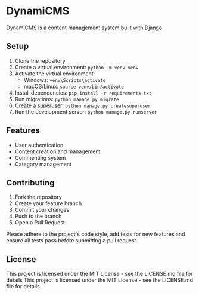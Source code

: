 # DynamiCMS

DynamiCMS is a content management system built with Django.

## Setup

1. Clone the repository
2. Create a virtual environment: `python -m venv venv`
3. Activate the virtual environment:
   - Windows: `venv\Scripts\activate`
   - macOS/Linux: `source venv/bin/activate`
4. Install dependencies: `pip install -r requirements.txt`
5. Run migrations: `python manage.py migrate`
6. Create a superuser: `python manage.py createsuperuser`
7. Run the development server: `python manage.py runserver`

## Features

- User authentication
- Content creation and management
- Commenting system
- Category management

## Contributing

1. Fork the repository
2. Create your feature branch
3. Commit your changes 
4. Push to the branch 
5. Open a Pull Request

Please adhere to the project's code style, add tests for new features and ensure all tests pass before submitting a pull request.

## License

This project is licensed under the MIT License - see the LICENSE.md file for details
This project is licensed under the MIT License - see the LICENSE.md file for details